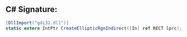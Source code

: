 
## C# Signature:
```cs
[DllImport("gdi32.dll")]
static extern IntPtr CreateEllipticRgnIndirect([In] ref RECT lprc);
```
